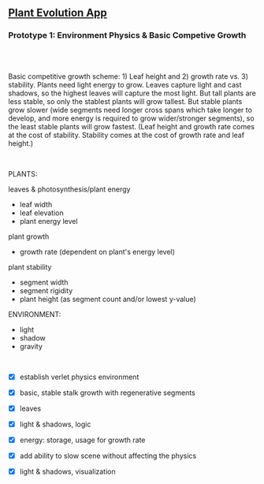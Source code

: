 ## [Plant Evolution App](https://github.com/matthewmain/plant_evolution_app) 
### Prototype 1: Environment Physics & Basic Competive Growth

<br>
<br>

Basic competitive growth scheme: 1) Leaf height and 2) growth rate vs. 3) stability. Plants need light energy to grow. Leaves capture light and cast shadows, so the highest leaves will capture the most light. But tall plants are less stable, so only the stablest plants will grow tallest. But stable plants grow slower (wide segments need longer cross spans which take longer to develop, and more energy is required to grow wider/stronger segments), so the least stable plants will grow fastest. (Leaf height and growth rate comes at the cost of stability. Stability comes at the cost of growth rate and leaf height.)

<br>

PLANTS:

leaves & photosynthesis/plant energy
- leaf width
- leaf elevation
- plant energy level

plant growth
- growth rate (dependent on plant's energy level)

plant stability
- segment width
- segment rigidity
- plant height (as segment count and/or lowest y-value)

ENVIRONMENT:

- light
- shadow
- gravity

<br>

- [X] establish verlet physics environment

- [X] basic, stable stalk growth with regenerative segments

- [X] leaves

- [X] light & shadows, logic

- [X] energy: storage, usage for growth rate

- [X] add ability to slow scene without affecting the physics

- [X] light & shadows, visualization

